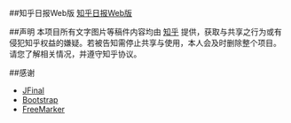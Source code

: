 ##知乎日报Web版
[知乎日报Web版][ZhihuDaily url]

##声明
本项目所有文字图片等稿件内容均由 [知乎][zhihu url] 提供，获取与共享之行为或有侵犯知乎权益的嫌疑。若被告知需停止共享与使用，本人会及时删除整个项目。
请您了解相关情况，并遵守知乎协议。

##感谢
  - [JFinal][JFinal url]
  - [Bootstrap][Bootstrap url]
  - [FreeMarker][FreeMarker url]

[JFinal url]: <http://www.jfinal.com/>
[FreeMarker url]: <http://freemarker.incubator.apache.org/>
[Bootstrap url]: <http://www.bootcss.com/>
[ZhihuDaily url]: <http://zhihudaily.me/>
[zhihu url]: <https://www.zhihu.com/>